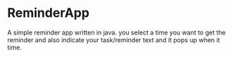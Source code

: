 # ReminderApp
A simple reminder app written in java. you select a time you want to get the reminder and also indicate your task/reminder text and  it pops up when it time.
